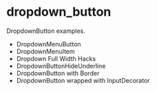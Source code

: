 # dropdown_button

DropdownButton examples.

* DropdownMenuButton
* DropdownMenuItem
* Dropdown Full Width Hacks
* DropdownButtonHideUnderline
* DropdownButton with Border
* DropdownButton wrapped with InputDecorator
